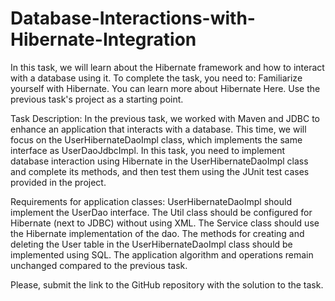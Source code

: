 # Database-Interactions-with-Hibernate-Integration

In this task, we will learn about the Hibernate framework and how to interact with a database using it.
To complete the task, you need to:
Familiarize yourself with Hibernate. You can learn more about Hibernate Here.
Use the previous task's project as a starting point.

Task Description:
In the previous task, we worked with Maven and JDBC to enhance an application that interacts with a database.
This time, we will focus on the UserHibernateDaoImpl class, which implements the same interface as UserDaoJdbcImpl.
In this task, you need to implement database interaction using Hibernate in the UserHibernateDaoImpl class and complete its methods, and then test them using the JUnit test cases provided in the project.

Requirements for application classes:
UserHibernateDaoImpl should implement the UserDao interface.
The Util class should be configured for Hibernate (next to JDBC) without using XML.
The Service class should use the Hibernate implementation of the dao.
The methods for creating and deleting the User table in the UserHibernateDaoImpl class should be implemented using SQL.
The application algorithm and operations remain unchanged compared to the previous task.

Please, submit the link to the GitHub repository with the solution to the task.
